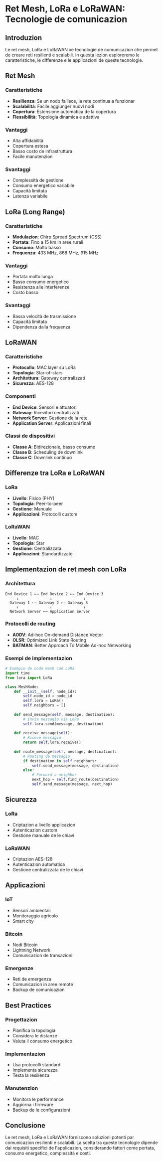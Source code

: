 # Ret Mesh, LoRa e LoRaWAN: Tecnologie de comunicazion

## Introduzion
Le ret mesh, LoRa e LoRaWAN xe tecnologie de comunicazion che permet de creare reti resilienti e scalabili. In questa lezion esploreremo le caratteristiche, le differenze e le applicazioni de queste tecnologie.

## Ret Mesh

### Caratteristiche
- **Resilienza**: Se un nodo fallisce, la rete continua a funzionar
- **Scalabilità**: Facile aggiunger nuovi nodi
- **Copertura**: Estensione automatica de la copertura
- **Flessibilità**: Topologia dinamica e adattiva

### Vantaggi
- Alta affidabilità
- Copertura estesa
- Basso costo de infrastruttura
- Facile manutenzion

### Svantaggi
- Complessità de gestione
- Consumo energetico variabile
- Capacità limitata
- Latenza variabile

## LoRa (Long Range)

### Caratteristiche
- **Modulazion**: Chirp Spread Spectrum (CSS)
- **Portata**: Fino a 15 km in aree rurali
- **Consumo**: Molto basso
- **Frequenza**: 433 MHz, 868 MHz, 915 MHz

### Vantaggi
- Portata molto lunga
- Basso consumo energetico
- Resistenza alle interferenze
- Costo basso

### Svantaggi
- Bassa velocità de trasmissione
- Capacità limitata
- Dipendenza dalla frequenza

## LoRaWAN

### Caratteristiche
- **Protocollo**: MAC layer su LoRa
- **Topologia**: Star-of-stars
- **Architettura**: Gateway centralizzati
- **Sicurezza**: AES-128

### Componenti
- **End Device**: Sensori e attuatori
- **Gateway**: Ricevitori centralizzati
- **Network Server**: Gestione de la rete
- **Application Server**: Applicazioni finali

### Classi de dispositivi
- **Classe A**: Bidirezionale, basso consumo
- **Classe B**: Scheduling de downlink
- **Classe C**: Downlink continuo

## Differenze tra LoRa e LoRaWAN

### LoRa
- **Livello**: Fisico (PHY)
- **Topologia**: Peer-to-peer
- **Gestione**: Manuale
- **Applicazioni**: Protocolli custom

### LoRaWAN
- **Livello**: MAC
- **Topologia**: Star
- **Gestione**: Centralizzata
- **Applicazioni**: Standardizzate

## Implementazion de ret mesh con LoRa

### Architettura
```
End Device 1 ←→ End Device 2 ←→ End Device 3
     ↓              ↓              ↓
  Gateway 1 ←→ Gateway 2 ←→ Gateway 3
     ↓              ↓              ↓
  Network Server ←→ Application Server
```

### Protocolli de routing
- **AODV**: Ad-hoc On-demand Distance Vector
- **OLSR**: Optimized Link State Routing
- **BATMAN**: Better Approach To Mobile Ad-hoc Networking

### Esempi de implementazion
```python
# Esempio de nodo mesh con LoRa
import time
from lora import LoRa

class MeshNode:
    def __init__(self, node_id):
        self.node_id = node_id
        self.lora = LoRa()
        self.neighbors = []
    
    def send_message(self, message, destination):
        # Invia messagio via LoRa
        self.lora.send(message, destination)
    
    def receive_message(self):
        # Riceve messagio
        return self.lora.receive()
    
    def route_message(self, message, destination):
        # Routing de messagio
        if destination in self.neighbors:
            self.send_message(message, destination)
        else:
            # Forward a neighbor
            next_hop = self.find_route(destination)
            self.send_message(message, next_hop)
```

## Sicurezza

### LoRa
- Criptazion a livello applicazion
- Autenticazion custom
- Gestione manuale de le chiavi

### LoRaWAN
- Criptazion AES-128
- Autenticazion automatica
- Gestione centralizzata de le chiavi

## Applicazioni

### IoT
- Sensori ambientali
- Monitoraggio agricolo
- Smart city

### Bitcoin
- Nodi Bitcoin
- Lightning Network
- Comunicazion de transazioni

### Emergenze
- Reti de emergenza
- Comunicazion in aree remote
- Backup de comunicazion

## Best Practices

### Progettazion
- Pianifica la topologia
- Considera le distanze
- Valuta il consumo energetico

### Implementazion
- Usa protocolli standard
- Implementa sicurezza
- Testa la resilienza

### Manutenzion
- Monitora le performance
- Aggiorna i firmware
- Backup de le configurazioni

## Conclusione
Le ret mesh, LoRa e LoRaWAN forniscono soluzioni potenti par comunicazion resilienti e scalabili. La scelta tra queste tecnologie dipende dai requisiti specifici de l'applicazion, considerando fattori come portata, consumo energetico, complessità e costi. 